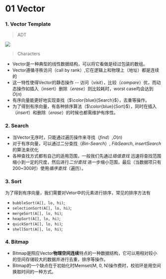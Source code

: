 # 01 Vector

### 1. Vector Template
>ADT  

![](https://github.com/RichardS0268/DSA-Implemented/blob/master/02_vector/1-Vector_Template/Vector-ADT.png)

>Characters
+ Vector是一种典型的线性数据结构，可以将它看做是经过包装的数组。
+ Vector遵循寻秩访问（call by rank）,它在逻辑上和物理上（地址）都是连续的
+ 这一特性使得Vector的静态操作 -- 访问（*visit*），比较（*compare*）优，而动态操作如插入（insert）删除（*erase*）则比较耗时，worst case均会达到$O(n)$
+ 有序向量能更好地实现查找（$\color{blue}{Search}$），去重等操作。
+ 为了得到有序向量，有各种排序算法（$\color{blue}{Sort}$），同时在插入（*insert*）和删除（*erase*）的时候也都需维护有序性。

### 2. Search
+ 当Vector无序时，只能通过遍历操作来寻找（*find*）,$O(n)$
+ 对于有序向量，可以通过二分查找（*Bin-Search*）, *FibSearch*, *insertSearch* 的算法来优化
+ 各种查找方式都有自己的适用范围，一般我们先通过*插值查找* 迅速将查找范围缩小到一定的尺度，然后进行*二分查找* 进一步缩小范围，最后（当数据项只有200~300时）使用*循序查找*（遍历）。

### 3. Sort
为了得到有序向量，我们需要对Vetor中的元素进行排序，常见的排序方法有
+ `bubbleSort(A[], lo, hi)`;
+ `selectionSort(A[], lo, hi)`;
+ `mergeSort(A[], lo, hi)`;
+ `heapSort(A[], lo, hi)`;
+ `quickSort(A[], lo, hi)`;
+ `shellSort(A[], lo, hi)`;

### 4. Bitmap
+ Bitmap是照应Vector**物理空间连续**特点的一种数据结构，它可以用相对较小的空间存储较大的数据并进行去重，排序等操作。
+ Bitmap的一个缺点在于初始化时Memset(M, 0, N)操作费时，校验环是用空间换取时间的一种方式。

